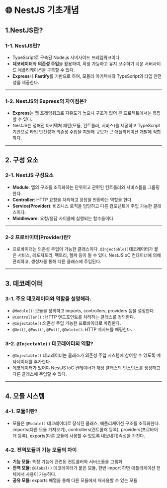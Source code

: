 # 🌐 NestJS 기초개념

## 1.NestJS란?

### 1-1. NestJS란?

- TypeScript로 구축된 Node.js 서버사이드 프레임워크이다.
- **데코레이터**와 **의존성 주입**을 활용하여, 확장 가능하고 유지 보수하기 쉬운 서버사이드 애플리케이션을 구축할 수 있다.
- **Express**나 **Fastify**를 기반으로 하여, 모듈러 아키텍처와 TypeScript의 타입 안전성을 제공한다.

---

### 1-2. NestJS와 Express의 차이점은?

- **Express**는 웹 프레임워크로 자유도가 높으나 구조가 없어 큰 프로젝트에서는 복잡할 수 있다.
- NestJS는 정해진 아키텍처 패턴(모듈, 컨트롤러, 서비스)를 제공하고 TypeScript 기반으로 타입 안전성과 의존성 주입을 지원해 규모가 큰 애플리케이션 개발에 적합하다.

---

## 2. 구성 요소

### 2-1. NestJS 구성요소

- **Module**: 앱의 구조를 조직화하는 단위이고 관련된 컨트롤러와 서비스들을 그룹핑한다.
- **Controller**: HTTP 요청을 처리하고 응답을 반환하는 역할을 한다.
- **Service(Provider)**: 비즈니스 로직을 담당하고 다른 컴포넌트에 주입 가능한 클래스이다.
- **Middleware**: 요청/응답 사이클에 실행되는 함수들이다.

---

### 2-2 프로바이더(Provider)란?

- 프로바이더는 의존성 주입이 가능한 클래스이다. `@Injectable()`데코레이터가 붙은 서비스, 레포지토리, 팩토리, 헬퍼 등이 될 수 있다. NestJSIoC 컨테이너에 의해 관리하고, 생성자를 통해 다른 클래스에 주입된다.

---

## 3. 데코레이터

### 3-1. 주요 데코레이터와 역할을 설명해라.

- `@Module()`: 모듈을 정의하고 imports, controllers, providers 등을 설정한다.
- `@Controller()` : HTTP 엔드포인트를 처리하는 클래스를 정의한다.
- `@Injectable()`:의존성 주입 가능한 프로바이더로 마킹한다.
- `@Get()`, `@Post()`, `@Put()`, `@Delete()`: HTTP 메서드를 매핑한다.

### 3-2. `@Injectable()` 데코레이터의 역할?

- `@Injectable()` 데코레이터는 클래스가 의존성 주입 시스템에 참여할 수 있도록 메타데이터를 추가한다.
- 데코레이터가 있어야 NestJS IoC 컨테이너가 해당 클래스의 인스턴스를 생성하고 다른 클래스에 주입할 수 있다.

---

## 4. 모듈 시스템

### 4-1. 모듈이란?

- 모듈은 `@Module()` 데코레이터로 장식된 클래스, 애플리케이션 구조를 조직화한다. imports(다른 모듈 가져오기), controllers(컨트롤러 등록), providers(프로바이더 등록), exports(다른 모듈에 사용할 수 있도록 내보내기)속성을 가진다.

### 4-2. 전역모듈과 기능 모듈의 차이

- **기능 모듈**: 특정 기능에 관련된 컨트롤러와 서비스들을 그룹화
- **전역 모듈**: `@Global()` 데코레이터가 붙은 모듈, 한번 import 하면 애플리케이션 전체에서 사용이 가능하다.
- **공유 모듈**: exports 배열을 통해 다른 모듈에서 재사용할 수 있는 모듈
